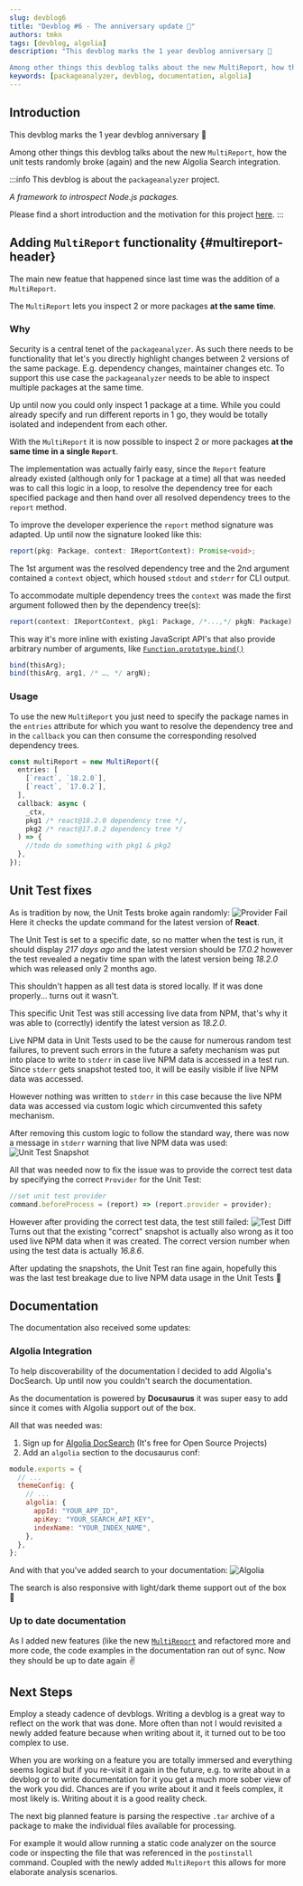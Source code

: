 ```yaml
---
slug: devblog6
title: "Devblog #6 - The anniversary update 🎉"
authors: tmkn
tags: [devblog, algolia]
description: "This devblog marks the 1 year devblog anniversary 🎉

Among other things this devblog talks about the new MultiReport, how the unit tests randomly broke (again) and the new Algolia Search integration."
keywords: [packageanalyzer, devblog, documentation, algolia]
---
```


## Introduction

This devblog marks the 1 year devblog anniversary 🎉

Among other things this devblog talks about the new `MultiReport`, how the unit tests randomly broke (again) and the new Algolia Search integration.

<!--truncate-->

:::info
This devblog is about the `packageanalyzer` project.

_A framework to introspect Node.js packages._

Please find a short introduction and the motivation for this project [here](/docs/intro).
:::

## Adding `MultiReport` functionality {#multireport-header}

The main new featue that happened since last time was the addition of a `MultiReport`.

The `MultiReport` lets you inspect 2 or more packages **at the same time**.

### Why

Security is a central tenet of the `packageanalyzer`.
As such there needs to be functionality that let's you directly highlight changes between 2 versions of the same package. E.g. dependency changes, maintainer changes etc. To support this use case the `packageanalyzer` needs to be able to inspect multiple packages at the same time.

Up until now you could only inspect 1 package at a time.
While you could already specify and run different reports in 1 go, they would be totally isolated and independent from each other.

With the `MultiReport` it is now possible to inspect 2 or more packages **at the same time in a single `Report`**.

The implementation was actually fairly easy, since the `Report` feature already existed (although only for 1 package at a time) all that was needed was to call this logic in a loop, to resolve the dependency tree for each specified package and then hand over all resolved dependency trees to the `report` method.

To improve the developer experience the `report` method signature was adapted. Up until now the signature looked like this:

```typescript
report(pkg: Package, context: IReportContext): Promise<void>;
```

The 1st argument was the resolved dependency tree and the 2nd argument contained a `context` object, which housed `stdout` and `stderr` for CLI output.

To accommodate multiple dependency trees the `context` was made the first argument followed then by the dependency tree(s):

```typescript
report(context: IReportContext, pkg1: Package, /*...,*/ pkgN: Package): Promise<void>;
```

This way it's more inline with existing JavaScript API's that also provide arbitrary number of arguments, like [`Function.prototype.bind()`](https://developer.mozilla.org/en-US/docs/Web/JavaScript/Reference/Global_objects/Function/bind)

```javascript
bind(thisArg);
bind(thisArg, arg1, /* …, */ argN);
```

### Usage

To use the new `MultiReport` you just need to specify the package names in the `entries` attribute for which you want to resolve the dependency tree and in the `callback` you can then consume the corresponding resolved dependency trees.

```typescript
const multiReport = new MultiReport({
  entries: [
    [`react`, `18.2.0`],
    [`react`, `17.0.2`],
  ],
  callback: async (
    _ctx,
    pkg1 /* react@18.2.0 dependency tree */,
    pkg2 /* react@17.0.2 dependency tree */
  ) => {
    //todo do something with pkg1 & pkg2
  },
});
```

## Unit Test fixes

As is tradition by now, the Unit Tests broke again randomly:
![Provider Fail](./devblog6/testfail.png "Provider Fail")
Here it checks the update command for the latest version of **React**.

The Unit Test is set to a specific date, so no matter when the test is run, it should display _217 days ago_ and the latest version should be _17.0.2_ however the test revealed a negativ time span with the latest version being _18.2.0_ which was released only 2 months ago.

This shouldn't happen as all test data is stored locally. If it was done properly... turns out it wasn't.

This specific Unit Test was still accessing live data from NPM, that's why it was able to (correctly) identify the latest version as _18.2.0_.

Live NPM data in Unit Tests used to be the cause for numerous random test failures, to prevent such errors in the future a safety mechanism was put into place to write to `stderr` in case live NPM data is accessed in a test run. Since `stderr` gets snapshot tested too, it will be easily visible if live NPM data was accessed.

However nothing was written to `stderr` in this case because the live NPM data was accessed via custom logic which circumvented this safety mechanism.

After removing this custom logic to follow the standard way, there was now a message in `stderr` warning that live NPM data was used:
![Unit Test Snapshot](./devblog6/livenpmdata.png "Unit Test Snapshot")

All that was needed now to fix the issue was to provide the correct test data by specifying the correct `Provider` for the Unit Test:

```typescript
//set unit test provider
command.beforeProcess = (report) => (report.provider = provider);
```

However after providing the correct test data, the test still failed:
![Test Diff](./devblog6/diff.png "Test Diff")
Turns out that the existing "correct" snapshot is actually also wrong as it too used live NPM data when it was created. The correct version number when using the test data is actually _16.8.6_.

After updating the snapshots, the Unit Test ran fine again, hopefully this was the last test breakage due to live NPM data usage in the Unit Tests 🤞

## Documentation

The documentation also received some updates:

### Algolia Integration

To help discoverability of the documentation I decided to add Algolia's DocSearch.
Up until now you couldn't search the documentation.

As the documentation is powered by **Docusaurus** it was super easy to add since it comes with Algolia support out of the box.

All that was needed was:

1. Sign up for [Algolia DocSearch](https://docsearch.algolia.com/apply) (It's free for Open Source Projects)
2. Add an `algolia` section to the docusaurus conf:

```javascript title="docusaurus.config.js"
module.exports = {
  // ...
  themeConfig: {
    // ...
    algolia: {
      appId: "YOUR_APP_ID",
      apiKey: "YOUR_SEARCH_API_KEY",
      indexName: "YOUR_INDEX_NAME",
    },
  },
};
```

And with that you've added search to your documentation:
![Algolia](./devblog6/algolia.png "Algolia")

The search is also responsive with light/dark theme support out of the box 👏

### Up to date documentation

As I added new features (like the new [`MultiReport`](#multireport-header) and refactored more and more code, the code examples in the documentation ran out of sync. Now they should be up to date again ✌️

## Next Steps

Employ a steady cadence of devblogs. Writing a devblog is a great way to reflect on the work that was done. More often than not I would revisited a newly added feature because when writing about it, it turned out to be too complex to use.

When you are working on a feature you are totally immersed and everything seems logical but if you re-visit it again in the future, e.g. to write about in a devblog or to write documentation for it you get a much more sober view of the work you did.
Chances are if you write about it and it feels complex, it most likely is. Writing about it is a good reality check.

The next big planned feature is parsing the respective `.tar` archive of a package to make the individual files available for processing.

For example it would allow running a static code analyzer on the source code or inspecting the file that was referenced in the `postinstall` command. Coupled with the newly added `MultiReport` this allows for more elaborate analysis scenarios.
